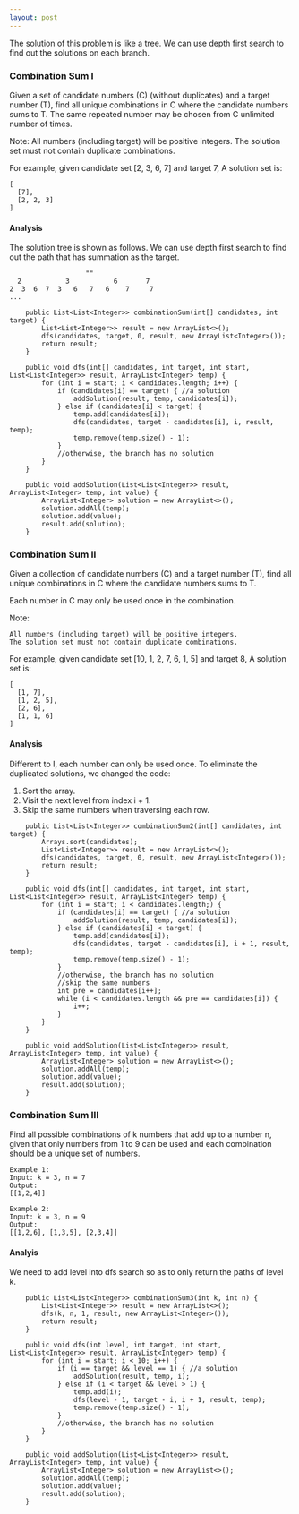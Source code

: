 ```yaml
---
layout: post
---
```


The solution of this problem is like a tree. We can use depth first search to find out the solutions on each branch.

### Combination Sum I

Given a set of candidate numbers (C) (without duplicates) and a target number (T),
find all unique combinations in C where the candidate numbers sums to T.
The same repeated number may be chosen from C unlimited number of times.

Note:
    All numbers (including target) will be positive integers.
    The solution set must not contain duplicate combinations.

For example, given candidate set [2, 3, 6, 7] and target 7,
A solution set is:
```
[
  [7],
  [2, 2, 3]
]
```

#### Analysis

The solution tree is shown as follows. We can use depth first search to find out the path that has summation as the target.

```
                   ""
  2           3           6       7
2  3  6  7  3   6   7   6    7     7   
...
```

```
    public List<List<Integer>> combinationSum(int[] candidates, int target) {
        List<List<Integer>> result = new ArrayList<>();
        dfs(candidates, target, 0, result, new ArrayList<Integer>());
        return result;
    }

    public void dfs(int[] candidates, int target, int start, List<List<Integer>> result, ArrayList<Integer> temp) {
        for (int i = start; i < candidates.length; i++) {
            if (candidates[i] == target) { //a solution
                addSolution(result, temp, candidates[i]);
            } else if (candidates[i] < target) {
                temp.add(candidates[i]);
                dfs(candidates, target - candidates[i], i, result, temp);
                temp.remove(temp.size() - 1);
            }
            //otherwise, the branch has no solution
        }
    }

    public void addSolution(List<List<Integer>> result, ArrayList<Integer> temp, int value) {
        ArrayList<Integer> solution = new ArrayList<>();
        solution.addAll(temp);
        solution.add(value);
        result.add(solution);
    }
```    

### Combination Sum II

 Given a collection of candidate numbers (C) and a target number (T), find all unique combinations in C where the candidate numbers sums to T.

Each number in C may only be used once in the combination.

Note:

    All numbers (including target) will be positive integers.
    The solution set must not contain duplicate combinations.

For example, given candidate set [10, 1, 2, 7, 6, 1, 5] and target 8,
A solution set is:

```
[
  [1, 7],
  [1, 2, 5],
  [2, 6],
  [1, 1, 6]
]
```

#### Analysis

Different to I, each number can only be used once. To eliminate the duplicated solutions, we changed the code:

1. Sort the array.
1. Visit the next level from index i + 1.
1. Skip the same numbers when traversing each row.

```
    public List<List<Integer>> combinationSum2(int[] candidates, int target) {
        Arrays.sort(candidates);
        List<List<Integer>> result = new ArrayList<>();
        dfs(candidates, target, 0, result, new ArrayList<Integer>());
        return result;
    }

    public void dfs(int[] candidates, int target, int start, List<List<Integer>> result, ArrayList<Integer> temp) {
        for (int i = start; i < candidates.length;) {
            if (candidates[i] == target) { //a solution
                addSolution(result, temp, candidates[i]);
            } else if (candidates[i] < target) {
                temp.add(candidates[i]);
                dfs(candidates, target - candidates[i], i + 1, result, temp);
                temp.remove(temp.size() - 1);
            }
            //otherwise, the branch has no solution
            //skip the same numbers
            int pre = candidates[i++];
            while (i < candidates.length && pre == candidates[i]) {
                i++;
            }
        }
    }

    public void addSolution(List<List<Integer>> result, ArrayList<Integer> temp, int value) {
        ArrayList<Integer> solution = new ArrayList<>();
        solution.addAll(temp);
        solution.add(value);
        result.add(solution);
    }
```

### Combination Sum III



Find all possible combinations of k numbers that add up to a number n, given that only numbers from 1 to 9 can 
be used and each combination should be a unique set of numbers.

```
Example 1:
Input: k = 3, n = 7
Output:
[[1,2,4]]

Example 2:
Input: k = 3, n = 9
Output:
[[1,2,6], [1,3,5], [2,3,4]]
```

#### Analyis

We need to add level into dfs search so as to only return the paths of level k.

```
    public List<List<Integer>> combinationSum3(int k, int n) {
        List<List<Integer>> result = new ArrayList<>();
        dfs(k, n, 1, result, new ArrayList<Integer>());
        return result;
    }

    public void dfs(int level, int target, int start, List<List<Integer>> result, ArrayList<Integer> temp) {
        for (int i = start; i < 10; i++) {
            if (i == target && level == 1) { //a solution
                addSolution(result, temp, i);
            } else if (i < target && level > 1) {
                temp.add(i);
                dfs(level - 1, target - i, i + 1, result, temp);
                temp.remove(temp.size() - 1);
            }
            //otherwise, the branch has no solution
        }
    }

    public void addSolution(List<List<Integer>> result, ArrayList<Integer> temp, int value) {
        ArrayList<Integer> solution = new ArrayList<>();
        solution.addAll(temp);
        solution.add(value);
        result.add(solution);
    }
````    
